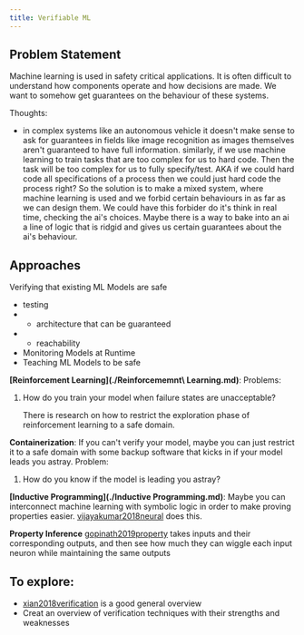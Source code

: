 ```yaml
---
title: Verifiable ML
---
```

## Problem Statement
Machine learning is used in safety critical applications.
It is often difficult to understand how components operate and how decisions
are made. We want to somehow get guarantees on the behaviour of these systems.

Thoughts:
- in complex systems like an autonomous vehicle it doesn't make sense to ask 
   for guarantees in fields like image recognition as images themselves aren't
   guaranteed to have full information. similarly, if we use machine learning
   to train tasks that are too complex for us to hard code. Then the task will
   be too complex for us to fully specify/test. AKA if we could hard code
   all specifications of a process then we could just hard code the process 
   right?
   So the solution is to make a mixed system, where machine learning is used
   and we forbid certain behaviours in as far as we can design them.
   We could have this forbider do it's think in real time, checking
   the ai's choices. Maybe there is a way to bake into an ai a line of logic
   that is ridgid and gives us certain guarantees about the ai's behaviour.

## Approaches
Verifying that existing ML Models are safe
- testing
- - architecture that can be guaranteed
- - reachability
- Monitoring Models at Runtime
- Teaching ML Models to be safe
 

**[Reinforcement Learning](./Reinforcememnt\ Learning.md)**:
Problems:
1. How do you train your model when failure states are unacceptable?

   There is research on how to restrict the exploration phase of reinforcement
   learning to a safe domain.

**Containerization**:
If you can't verify your model, maybe you can just restrict it to a safe domain
with some backup software that kicks in if your model leads you astray.
Problem:
1. How do you know if the model is leading you astray?

**[Inductive Programming](./Inductive Programming.md)**:
Maybe you can interconnect machine learning with symbolic logic in order
to make proving properties easier. 
[vijayakumar2018neural](../Resources/vijayakumar2018neural.pdf) does this.

**Property Inference**
[gopinath2019property](../Resources/gopinath2019property.pdf) takes inputs and 
their corresponding outputs, and then see how much they
can wiggle each input neuron while maintaining the same outputs




## To explore:
- [xian2018verification](../Resources/xian2018verification.pdf) is a good general overview
- Creat an overview of verification techniques with their strengths and weaknesses
